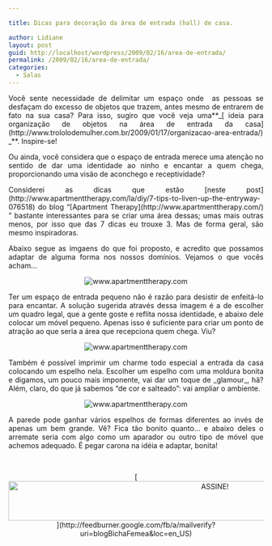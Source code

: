```yaml
---

title: Dicas para decoração da área de entrada (hall) de casa.

author: Lidiane
layout: post
guid: http://localhost/wordpress/2009/02/16/area-de-entrada/
permalink: /2009/02/16/area-de-entrada/
categories:
  - Salas
---
```

<p style="text-align: justify;">
  Você sente necessidade de delimitar um espaço onde  as pessoas se desfaçam do excesso de objetos que trazem, antes mesmo de entrarem de fato na sua casa? Para isso, sugiro que você veja uma**_[ ideia para organização de objetos na área de entrada da casa](http://www.trololodemulher.com.br/2009/01/17/organizacao-area-entrada/) _**. Inspire-se!
</p>

<p style="text-align: justify;">
  Ou ainda, você considera que o espaço de entrada merece uma atenção no sentido de dar uma identidade ao ninho e encantar a quem chega, proporcionando uma visão de aconchego e receptividade?
</p>

<p style="text-align: justify;">
  Considerei as dicas que estão [neste post](http://www.apartmenttherapy.com/la/diy/7-tips-to-liven-up-the-entryway-076518)  do blog “[Apartment Therapy](http://www.apartmenttherapy.com/) ” bastante interessantes para se criar uma área dessas; umas mais outras menos, por isso que das 7 dicas eu trouxe 3. Mas de forma geral, são mesmo inspiradoras.
</p>

<p style="text-align: justify;">
  Abaixo segue as imgaens do que foi proposto, e acredito que possamos adaptar de alguma forma nos nossos domínios. Vejamos o que vocês acham…
</p>

<p style="text-align: center;">
  <img class="aligncenter" title="www.apartmenttherapy.com" src="http://www.apartmenttherapy.com/uimages/la/021309_hall2.jpg" alt="www.apartmenttherapy.com" />
</p>

<p style="text-align: justify;">
  Ter um espaço de entrada pequeno não é razão para desistir de enfeitá-lo para encantar. A solução sugerida através dessa imagem é a de escolher um quadro legal, que a gente goste e reflita nossa identidade, e abaixo dele colocar um móvel pequeno. Apenas isso é suficiente para criar um ponto de atração ao que seria a área que recepciona quem chega. Viu?
</p>

<p style="text-align: center;">
  <img class="aligncenter" title="www.apartmenttherapy.com" src="http://www.apartmenttherapy.com/uimages/la/021309_hall3.jpg" alt="www.apartmenttherapy.com" />
</p>

<p style="text-align: justify;">
  Também é possível imprimir um charme todo especial a entrada da casa colocando um espelho nela. Escolher um espelho com uma moldura bonita e digamos, um pouco mais imponente, vai dar um toque de _glamour_, hã? Além, claro, do que já sabemos “de cor e salteado”: vai ampliar o ambiente.
</p>

<p style="text-align: center;">
  <img class="aligncenter" title="www.apartmenttherapy.com" src="http://www.apartmenttherapy.com/uimages/la/021309_hall5.jpg" alt="www.apartmenttherapy.com" />
</p>

<p style="text-align: justify;">
  A parede pode ganhar vários espelhos de formas diferentes ao invés de apenas um bem grande. Vê? Fica tão bonito quanto… e abaixo deles o arremate seria com algo como um aparador ou outro tipo de móvel que achemos adequado. É pegar carona na idéia e adaptar, bonita!
</p>

&nbsp;

<p align="center">
  [<img class="alignnone size-full wp-image-10439" src="http://www.trololodemulher.com.br/blog/wp-content/uploads/2014/09/ASSINE.png" alt="ASSINE!" width="800" height="78" />](http://feedburner.google.com/fb/a/mailverify?uri=blogBichaFemea&loc=en_US) 
</p>